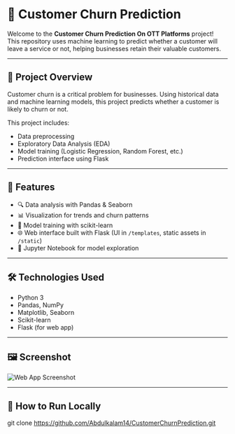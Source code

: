 # 🧠 Customer Churn Prediction

Welcome to the **Customer Churn Prediction On OTT Platforms** project!  
This repository uses machine learning to predict whether a customer will leave a service or not, helping businesses retain their valuable customers.

---

## 📌 Project Overview

Customer churn is a critical problem for businesses. Using historical data and machine learning models, this project predicts whether a customer is likely to churn or not.  

This project includes:
- Data preprocessing
- Exploratory Data Analysis (EDA)
- Model training (Logistic Regression, Random Forest, etc.)
- Prediction interface using Flask

---

## 🚀 Features

- 🔍 Data analysis with Pandas & Seaborn
- 📊 Visualization for trends and churn patterns
- 🧠 Model training with scikit-learn
- 🌐 Web interface built with Flask (UI in `/templates`, static assets in `/static`)
- 📁 Jupyter Notebook for model exploration

---

## 🛠️ Technologies Used

- Python 3
- Pandas, NumPy
- Matplotlib, Seaborn
- Scikit-learn
- Flask (for web app)

---

## 🖼️ Screenshot


![Web App Screenshot](static/screenshot.png)

---

## 🧪 How to Run Locally

   git clone https://github.com/Abdulkalam14/CustomerChurnPrediction.git
   
